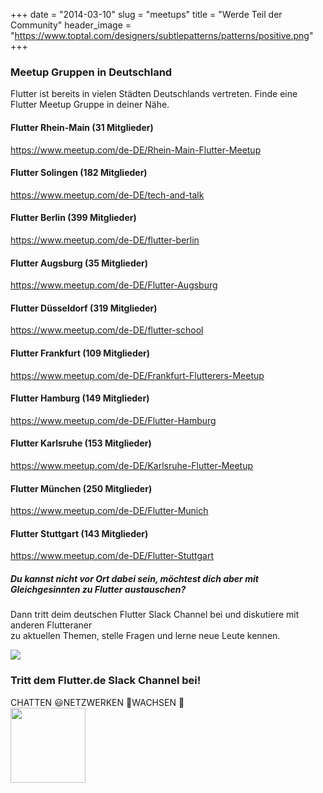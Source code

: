 +++
date = "2014-03-10"
slug = "meetups"
title = "Werde Teil der Community"
header_image = "https://www.toptal.com/designers/subtlepatterns/patterns/positive.png"
+++

<!-- # Städte
* [Berlin](#flutter-berlin)
* [Düsseldorf](#flutter-düsseldorf)
* [Frankfurt](#flutter-frankfurt)
* [Hamburg](#flutter-hamburg)
* [Karlsruhe](#flutter-karlsruhe)
* [München](#flutter-münchen)
* [Stuttgart](#flutter-stuttgart) -->

### Meetup Gruppen in Deutschland
Flutter ist bereits in vielen Städten Deutschlands vertreten. Finde eine Flutter Meetup Gruppe in deiner Nähe.

<div class="row mt-5">
<!-- Rhein-Main -->
    <div class="col-12 col-md-6">
        <div class="card bg-light mb-4">
            <div class="card-body">
                <h4 class="card-title mt-0">Flutter Rhein-Main (31 Mitglieder)</h4>
                <a href="https://www.meetup.com/de-DE/Rhein-Main-Flutter-Meetup/" target="_blank" class="card-link">https://www.meetup.com/de-DE/Rhein-Main-Flutter-Meetup</a>
            </div>
        </div>
    </div>
    <!-- Solingen -->
    <div class="col-12 col-md-6">
        <div class="card bg-light mb-4">
            <div class="card-body">
                <h4 class="card-title mt-0">Flutter Solingen (182 Mitglieder)</h4>
                <a href="https://www.meetup.com/de-DE/tech-and-talk/" target="_blank" class="card-link">https://www.meetup.com/de-DE/tech-and-talk</a>
            </div>
        </div>
    </div>
    <!-- Berlin -->
    <div class="col-12 col-md-6">
        <div class="card bg-light mb-4">
            <div class="card-body">
                <h4 class="card-title mt-0">Flutter Berlin (399 Mitglieder)</h4>
                <a href="https://www.meetup.com/de-DE/flutter-berlin" target="_blank" class="card-link">https://www.meetup.com/de-DE/flutter-berlin</a>
            </div>
        </div>
    </div>
    <!-- Augsburg -->
    <div class="col-12 col-md-6">
        <div class="card bg-light mb-4">
            <div class="card-body">
                <h4 class="card-title mt-0">Flutter Augsburg (35 Mitglieder)</h4>
                <a href="https://www.meetup.com/de-DE/Flutter-Augsburg" target="_blank" class="card-link">https://www.meetup.com/de-DE/Flutter-Augsburg</a>
            </div>
        </div>
    </div>
    <!-- Düsseldorf -->
    <div class="col-12 col-md-6">
        <div class="card bg-light mb-4">
            <div class="card-body">
                <h4 class="card-title mt-0">Flutter Düsseldorf (319 Mitglieder)</h4>
                <a href="https://www.meetup.com/de-DE/flutter-school" target="_blank" class="card-link">https://www.meetup.com/de-DE/flutter-school</a>
            </div>
        </div>
    </div>
    <!-- Frankfurt -->
    <div class="col-12 col-md-6">
        <div class="card bg-light mb-4">
            <div class="card-body">
                <h4 class="card-title mt-0">Flutter Frankfurt (109 Mitglieder)</h4>
                <a href="https://www.meetup.com/de-DE/Frankfurt-Flutterers-Meetup" target="_blank" class="card-link">https://www.meetup.com/de-DE/Frankfurt-Flutterers-Meetup</a>
            </div>
        </div>
    </div>
 <!-- Hamburg -->
    <div class="col-12 col-md-6">
        <div class="card bg-light mb-4">
            <div class="card-body">
                <h4 class="card-title mt-0">Flutter Hamburg (149 Mitglieder)</h4>
                <a href="https://www.meetup.com/de-DE/Flutter-Hamburg" target="_blank" class="card-link">https://www.meetup.com/de-DE/Flutter-Hamburg</a>
            </div>
        </div>
    </div>
<!-- Karlsruhe -->
    <div class="col-12 col-md-6">
        <div class="card bg-light mb-4">
            <div class="card-body">
                <h4 class="card-title mt-0">Flutter Karlsruhe (153 Mitglieder)</h4>
                <a href="https://www.meetup.com/de-DE/Karlsruhe-Flutter-Meetup" target="_blank" class="card-link">https://www.meetup.com/de-DE/Karlsruhe-Flutter-Meetup</a>
            </div>
        </div>
    </div>
<!-- München -->
    <div class="col-12 col-md-6">
        <div class="card bg-light mb-4">
            <div class="card-body">
                <h4 class="card-title mt-0">Flutter München (250 Mitglieder)</h4>
                <a href="https://www.meetup.com/de-DE/Flutter-Munich" target="_blank" class="card-link">https://www.meetup.com/de-DE/Flutter-Munich</a>
            </div>
        </div>
    </div>
<!-- Stuttagrt -->
    <div class="col-12 col-md-6">
        <div class="card bg-light mb-4">
            <div class="card-body">
                <h4 class="card-title mt-0">Flutter Stuttgart (143 Mitglieder)</h4>
                <a href="https://www.meetup.com/de-DE/Flutter-Stuttgart" target="_blank" class="card-link">https://www.meetup.com/de-DE/Flutter-Stuttgart</a>
            </div>
        </div>
    </div>
 <div class="container">
    <div class="row pt-5 pb-5">
      <div class="col-12 text-center">
      <h5 class="mb-2">Du kannst nicht vor Ort dabei sein, möchtest dich aber mit Gleichgesinnten zu Flutter austauschen?</h5>
      <p class="d-block mb-3">Dann tritt deim deutschen Flutter Slack Channel bei und diskutiere mit anderen Flutteraner<br/> zu aktuellen Themen, stelle Fragen und lerne neue Leute kennen.</p>
        <div class="join-slack mb-2">
          <img src="/images/slack-mark.png">
          <h3 class="mt-0" >Tritt dem Flutter.de Slack Channel bei!</h3>
          <span class="join-slack-word">CHATTEN 😃</span><span class="join-slack-word">NETZWERKEN 👋</span><span
            class="join-slack-word">WACHSEN 🚀</span>
        </div>
      <a href="https://join.slack.com/t/flutter-de/shared_invite/enQtNjYyODAzNDQ5MjUxLWNlOGUwNTUwMDA1ZTc2YmFlODhmMGZmMmVhOGJmYWIyYjBhYjY4Yjc5MDQ0MGJiY2ZjYTdhMzdhMDhlMTA4YjI"
        target="_blank" class="btn btn-link d-block"><img src="/images/slack-btn.png" style="width:120px;"></a>
    </div>
    </div>
       </div>
</div>
